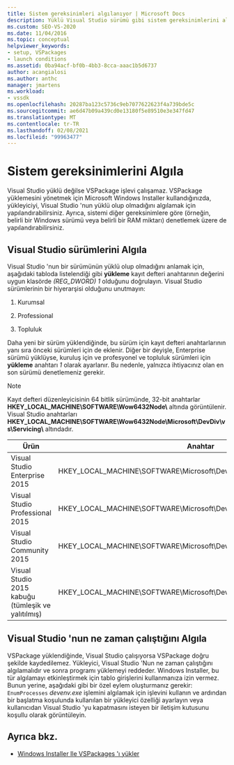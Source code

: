 ```yaml
---
title: Sistem gereksinimleri algılanıyor | Microsoft Docs
description: Yüklü Visual Studio sürümü gibi sistem gereksinimlerini algılamak için Microsoft Windows Installer yapılandırmayı öğrenin.
ms.custom: SEO-VS-2020
ms.date: 11/04/2016
ms.topic: conceptual
helpviewer_keywords:
- setup, VSPackages
- launch conditions
ms.assetid: 0ba94acf-bf0b-4bb3-8cca-aaac1b5d6737
author: acangialosi
ms.author: anthc
manager: jmartens
ms.workload:
- vssdk
ms.openlocfilehash: 20287ba123c5736c9eb7077622623f4a739bde5c
ms.sourcegitcommit: ae6d47b09a439cd0e13180f5e89510e3e347fd47
ms.translationtype: MT
ms.contentlocale: tr-TR
ms.lasthandoff: 02/08/2021
ms.locfileid: "99963477"
---
```

# <a name="detect-system-requirements"></a>Sistem gereksinimlerini Algıla
Visual Studio yüklü değilse VSPackage işlevi çalışamaz. VSPackage yüklemesini yönetmek için Microsoft Windows Installer kullandığınızda, yükleyiciyi, Visual Studio 'nun yüklü olup olmadığını algılamak için yapılandırabilirsiniz. Ayrıca, sistemi diğer gereksinimlere göre (örneğin, belirli bir Windows sürümü veya belirli bir RAM miktarı) denetlemek üzere de yapılandırabilirsiniz.

## <a name="detect-visual-studio-editions"></a>Visual Studio sürümlerini Algıla
 Visual Studio 'nun bir sürümünün yüklü olup olmadığını anlamak için, aşağıdaki tabloda listelendiği gibi **yükleme** kayıt defteri anahtarının değerini uygun klasörde *(REG_DWORD) 1* olduğunu doğrulayın. Visual Studio sürümlerinin bir hiyerarşisi olduğunu unutmayın:

1. Kurumsal

2. Professional

3. Topluluk

Daha yeni bir sürüm yüklendiğinde, bu sürüm için kayıt defteri anahtarlarının yanı sıra önceki sürümleri için de eklenir. Diğer bir deyişle, Enterprise sürümü yüklüyse, kuruluş için ve profesyonel ve topluluk sürümleri için **yükleme** anahtarı *1* olarak ayarlanır. Bu nedenle, yalnızca ihtiyacınız olan en son sürümü denetlemeniz gerekir.

> [!NOTE]
> Kayıt defteri düzenleyicisinin 64 bitlik sürümünde, 32-bit anahtarlar **HKEY_LOCAL_MACHINE\SOFTWARE\Wow6432Node\\** altında görüntülenir. Visual Studio anahtarları **HKEY_LOCAL_MACHINE\SOFTWARE\Wow6432Node\Microsoft\DevDiv\vs\Servicing\\** altındadır.

|Ürün|Anahtar|
|-------------|---------|
|Visual Studio Enterprise 2015|HKEY_LOCAL_MACHINE\SOFTWARE\Microsoft\DevDiv\vs\Servicing\14.0\enterprise|
|Visual Studio Professional 2015|HKEY_LOCAL_MACHINE\SOFTWARE\Microsoft\DevDiv\vs\Servicing\14.0\professional|
|Visual Studio Community 2015|HKEY_LOCAL_MACHINE\SOFTWARE\Microsoft\DevDiv\vs\Servicing\14.0\community|
|Visual Studio 2015 kabuğu (tümleşik ve yalıtılmış)|HKEY_LOCAL_MACHINE\SOFTWARE\Microsoft\DevDiv\vs\Servicing\14.0\isoshell|

## <a name="detect-when-visual-studio-is-running"></a>Visual Studio 'nun ne zaman çalıştığını Algıla
 VSPackage yüklendiğinde, Visual Studio çalışıyorsa VSPackage doğru şekilde kaydedilemez. Yükleyici, Visual Studio 'Nun ne zaman çalıştığını algılamalıdır ve sonra programı yüklemeyi reddeder. Windows Installer, bu tür algılamayı etkinleştirmek için tablo girişlerini kullanmanıza izin vermez. Bunun yerine, aşağıdaki gibi bir özel eylem oluşturmanız gerekir: `EnumProcesses` *devenv.exe* işlemini algılamak için işlevini kullanın ve ardından bir başlatma koşulunda kullanılan bir yükleyici özelliği ayarlayın veya kullanıcıdan Visual Studio 'yu kapatmasını isteyen bir iletişim kutusunu koşullu olarak görüntüleyin.

## <a name="see-also"></a>Ayrıca bkz.
- [Windows Installer Ile VSPackages 'ı yükler](../../extensibility/internals/installing-vspackages-with-windows-installer.md)
